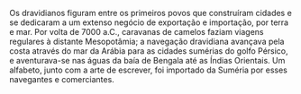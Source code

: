 ﻿Os dravidianos figuram entre os primeiros povos que construíram cidades e se dedicaram a um extenso negócio de exportação e importação, por terra e mar. Por volta de 7000 a.C., caravanas de camelos faziam viagens regulares à distante Mesopotâmia; a navegação dravidiana avançava pela costa através do mar da Arábia para as cidades sumérias do golfo Pérsico, e aventurava-se nas águas da baía de Bengala até as Índias Orientais. Um alfabeto, junto com a arte de escrever, foi importado da Suméria por esses navegantes e comerciantes.